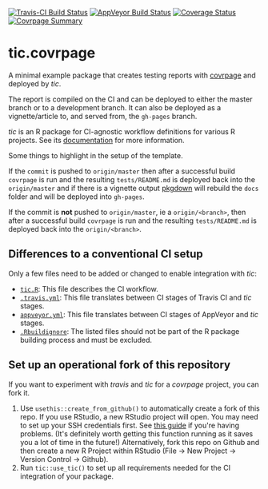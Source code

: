 [![Travis-CI Build Status](https://travis-ci.org/ropenscilabs/tic.covrpage.svg?branch=master)](https://travis-ci.org/ropenscilabs/tic.covrpage)
[![AppVeyor Build Status](https://ci.appveyor.com/api/projects/status/github/ropenscilabs/tic.covrpage?branch=master&svg=true)](https://ci.appveyor.com/project/ropenscilabs/tic-covrpage)
[![Coverage Status](https://codecov.io/gh/ropenscilabs/tic.covrpage/branch/master/graph/badge.svg)](https://codecov.io/github/ropenscilabs/tic.covrpage?branch=master)
[![Covrpage Summary](https://img.shields.io/badge/covrpage-Last_Build_2019_01_18-yellowgreen.svg)](http://tinyurl.com/y9o7vwn3)

# tic.covrpage

A minimal example package that creates testing reports with [covrpage](https://metrumresearchgroup.github.io/covrpage/) and deployed by _tic_.

The report is compiled on the CI and can be deployed to either the master branch or to a development branch. It can also be deployed as a vignette/article to, and served from, the `gh-pages` branch.

_tic_ is an R package for CI-agnostic workflow definitions for various R projects. 
See its [documentation](https://ropenscilabs.github.io/tic/) for more information.

Some things to highlight in the setup of the template. 

If the `commit` is pushed to `origin/master` then after a successful build `covrpage` is run and the resulting `tests/README.md` is deployed back into the `origin/master` and if there is a vignette output [pkgdown](https://www.github.com/r-lib/pkgdown) will rebuild the `docs` folder and will be deployed into `gh-pages`.

If the commit is **not** pushed to `origin/master`, ie a `origin/<branch>`, then after a successful build `covrpage` is run and the resulting `tests/README.md` is deployed back into the `origin/<branch>`.

## Differences to a conventional CI setup

Only a few files need to be added or changed to enable integration with _tic_:

- [`tic.R`](tic.R): This file describes the CI workflow.
- [`.travis.yml`](.travis.yml): This file translates between CI stages of Travis CI and _tic_ stages.
- [`appveyor.yml`](appveyor.yml): This file translates between CI stages of AppVeyor and _tic_ stages.
- [`.Rbuildignore`](.Rbuildignore): The listed files should not be part of the R package building process and must be excluded.

## Set up an operational fork of this repository

If you want to experiment with _travis_ and _tic_ for a _covrpage_ project, you can fork it.

1. Use `usethis::create_from_github()` to automatically create a fork of this repo.
    If you use RStudio, a new RStudio project will open. 
    You may need to set up your SSH credentials first. 
    See [this guide](http://happygitwithr.com/ssh-keys.html) if you're having problems. 
    (It's definitely worth getting this function running as it saves you a lot of time in the future!) 
    Alternatively, fork this repo on Github and then create a new R Project within RStudio (File -> New Project -> Version Control -> Github). 
1. Run `tic::use_tic()` to set up all requirements needed for the CI integration of your package.
